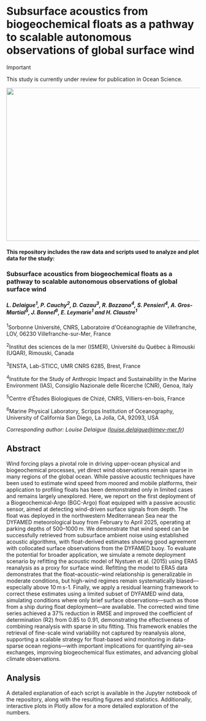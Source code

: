# Subsurface acoustics from biogeochemical floats as a pathway to scalable autonomous observations of global surface wind

> [!IMPORTANT]  
> This study is currently under review for publication in Ocean Science.

<img src="figs/Figure2a_with_uncertainty.png" width="600" height="400" />

#### This repository includes the raw data and scripts used to analyze and plot data for the study:

### **Subsurface acoustics from biogeochemical floats as a pathway to scalable autonomous observations of global surface wind**

#### *L. Delaigue<sup>1</sup>\, P. Cauchy<sup>2</sup>, D. Cazau<sup>3</sup>, R. Bozzano<sup>4</sup>, S. Pensieri<sup>4</sup>, A. Gros-Martial<sup>5</sup>, J. Bonnel<sup>6</sup>, E. Leymarie<sup>1</sup> and H. Claustre<sup>1</sup>*

<sup>1</sup>Sorbonne Université, CNRS, Laboratoire d'Océanographie de Villefranche, LOV, 06230 Villefranche-sur-Mer, France

<sup>2</sup>Institut des sciences de la mer (ISMER), Université du Québec à Rimouski (UQAR), Rimouski, Canada

<sup>3</sup>ENSTA, Lab-STICC, UMR CNRS 6285, Brest, France

<sup>4</sup>Institute for the Study of Anthropic Impact and Sustainability in the Marine Environment (IAS), Consiglio Nazionale delle Ricerche (CNR), Genoa, Italy

<sup>5</sup>Centre d’Études Biologiques de Chizé, CNRS, Villiers-en-bois, France

<sup>6</sup>Marine Physical Laboratory, Scripps Institution of Oceanography, University of California San Diego, La Jolla, CA, 92093, USA


*Corresponding author: Louise Delaigue ([louise.delaigue@imev-mer.fr](mailto:louise.delaigue@imev-mer.fr))*


## Abstract
Wind forcing plays a pivotal role in driving upper-ocean physical and biogeochemical processes, yet direct wind observations remain sparse in many regions of the global ocean. While passive acoustic techniques have been used to estimate wind speed from moored and mobile platforms, their application to profiling floats has been demonstrated only in limited cases and remains largely unexplored. Here, we report on the first deployment of a Biogeochemical-Argo (BGC-Argo) float equipped with a passive acoustic sensor, aimed at detecting wind-driven surface signals from depth. The float was deployed in the northwestern Mediterranean Sea near the DYFAMED meteorological buoy from February to April 2025, operating at parking depths of 500–1000 m. We demonstrate that wind speed can be successfully retrieved from subsurface ambient noise using established acoustic algorithms, with float-derived estimates showing good agreement with collocated surface observations from the DYFAMED buoy. To evaluate the potential for broader application, we simulate a remote deployment scenario by refitting the acoustic model of Nystuen et al. (2015) using ERA5 reanalysis as a proxy for surface wind. Refitting the model to ERA5 data demonstrates that the float–acoustic–wind relationship is generalizable in moderate conditions, but high-wind regimes remain systematically biased—especially above 10 m s-1. Finally, we apply a residual learning framework to correct these estimates using a limited subset of DYFAMED wind data, simulating conditions where only brief surface observations—such as those from a ship during float deployment—are available. The corrected wind time series achieved a 37% reduction in RMSE and improved the coefficient of determination (R2) from 0.85 to 0.91, demonstrating the effectiveness of combining reanalysis with sparse in situ fitting. This framework enables the retrieval of fine-scale wind variability not captured by reanalysis alone, supporting a scalable strategy for float-based wind monitoring in data-sparse ocean regions—with important implications for quantifying air–sea exchanges, improving biogeochemical flux estimates, and advancing global climate observations.


## Analysis
A detailed explanation of each script is available in the Jupyter notebook of the repository, along with the resulting figures and statistics. Additionally, interactive plots in Plotly allow for a more detailed exploration of the numbers.

